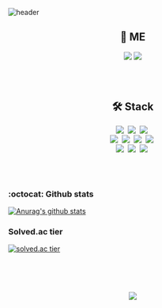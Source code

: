 
![header](https://capsule-render.vercel.app/api?type=wave&color=93b3df&height=250&section=header&text=HELLO%F0%9F%91%8B&fontSize=70&fontColor=222222)


<h2 align="center">🐬 ME</h2>
<p align="center">
<a href="mailto:girawhale@naver.com"><img src="https://img.shields.io/badge/girawhale@naver.com-168DE2?style=flat-square&logo=Mail.Ru&logoColor=white"></a> <a href="https://velog.io/@girawhale"><img src="https://img.shields.io/badge/velog-20C997?style=flat-square&logo=Vimeo&logoColor=white"></a>
</p>
<br/><br/>

<h2 align="center">🛠 Stack</h2>
<p align="center">
<img src="https://img.shields.io/badge/Java-007396?style=flat-square&logo=Java&logoColor=white"/></a>&nbsp
<img src="https://img.shields.io/badge/Spring-6DB33F?style=flat-square&logo=Spring&logoColor=white"/></a>&nbsp
<img src="https://img.shields.io/badge/MyBatis-000000?style=flat-square&logo=Twitter&logoColor=white"/></a>&nbsp
<br/>
<img src="https://img.shields.io/badge/Git-F05032?style=flat-square&logo=Git&logoColor=white"/></a>&nbsp
<img src="https://img.shields.io/badge/MySQL-4479A1?style=flat-square&logo=MySQL&logoColor=white"/></a>&nbsp
<img src="https://img.shields.io/badge/Oracle-F80000?style=flat-square&logo=Oracle&logoColor=white"/></a>&nbsp
<img src="https://img.shields.io/badge/JavaScript-F7DF1E?style=flat-square&logo=JavaScript&logoColor=white"/></a>&nbsp
<br/>
<img src="https://img.shields.io/badge/Python-3776AB?style=flat-square&logo=Python&logoColor=white"/></a>&nbsp
<img src="https://img.shields.io/badge/MongoDB-47A248?style=flat-square&logo=MongoDB&logoColor=white"/></a>&nbsp
<img src="https://img.shields.io/badge/Vue.js-4FC08D?style=flat-square&logo=Vue.js&logoColor=white"/></a>&nbsp
<br/>
</p>


<br/><br/>

### :octocat: Github stats

[![Anurag's github stats](https://github-readme-stats.vercel.app/api?username=girawhale&show_icons=true)](https://github.com/anuraghazra/github-readme-stats)

### Solved.ac tier

[![solved.ac tier](http://mazassumnida.wtf/api/generate_badge?boj=girawhale)](https://solved.ac/girawhale)

<br/><br/><br/>



<p align="center">
  <a href="https://hits.seeyoufarm.com"><img src="https://hits.seeyoufarm.com/api/count/incr/badge.svg?url=https%3A%2F%2Fgithub.com%2Fgirawhale&count_bg=%235194F0&title_bg=%23555555&icon=github.svg&icon_color=%23F2F2F2&title=hits&edge_flat=true"></a>
</p>
